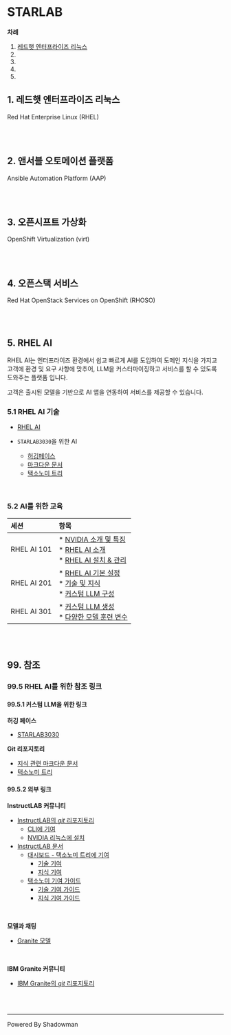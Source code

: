 # STARLAB

**차례**
1. [레드햇 엔터프라이즈 리눅스]()
2. []()
3. []()
4. []()
5. []()


## 1. 레드햇 엔터프라이즈 리눅스

Red Hat Enterprise Linux (RHEL)


<br>
<br>

## 2. 앤서블 오토메이션 플랫폼

Ansible Automation Platform (AAP)

<br>
<br>

## 3. 오픈시프트 가상화

OpenShift Virtualization (virt)

<br>
<br>

## 4. 오픈스택 서비스

Red Hat OpenStack Services on OpenShift (RHOSO)


<br>
<br>

## 5. RHEL AI

RHEL AI는 엔터프라이즈 환경에서 쉽고 빠르게 AI를 도입하여 도메인 지식을 가지고 고객에 환경 및 요구 사항에 맞추어, LLM을 커스터마이징하고 서비스를 할 수 있도록 도와주는 플랫폼 입니다.

고객은 출시된 모델을 기반으로 AI 앱을 연동하여 서비스를 제공할 수 있습니다.

### 5.1 RHEL AI 기술

* [RHEL AI](https://github.com/starlab3030/rhel-ai)

* `STARLAB3030`을 위한 AI
  + [허깅페이스](https://github.com/starlab3030)
  + [마크다운 문서](https://github.com/starlab3030/knowledges_for_instructlab)
  + [택소노미 트리](https://github.com/starlab3030/taxonomy_for_instructlab)
<br>

### 5.2 AI를 위한 교육

|세션|항목|
|:---|:---|
|RHEL AI 101|* [NVIDIA 소개 및 특징](https://github.com/starlab3030/rhel-ai/blob/main/nvidia_gpus/nvidia_gpu_features.md)<br>* [RHEL AI 소개](https://github.com/starlab3030/rhel-ai/blob/main/contents/instroduction_of_rhel_ai.md)<br>* [RHEL AI 설치 & 관리](https://github.com/starlab3030/rhel-ai/blob/main/contents/manage_life-cycle_of_rhel_ai.md)|
|RHEL AI 201|* [RHEL AI 기본 설정](https://github.com/starlab3030/rhel-ai/blob/main/contents/rhel_ai.md)<br>* [기술 및 지식](https://github.com/starlab3030/rhel-ai/blob/main/contents/skills_and_knowledges.md)<br>* [커스텀 LLM 구성](https://github.com/starlab3030/rhel-ai/blob/main/contents/generate_custom_llm.md)|
|RHEL AI 301|* [커스텀 LLM 생성](https://github.com/starlab3030/rhel-ai/blob/main/sample_tests/custom_llm_with_dgx-h100.md)<br>* [다양한 모델 훈련 변수](https://github.com/starlab3030/rhel-ai/blob/main/sample_tests/train_llm_with_various_vars.md)|

<!---
<table>
  <tr>
    <th>세션</th>
    <th>항목</th>
  </tr>
  <tr>
    <td>RHEL AI 101</td>
    <td>
      <ul>
        <li><a href=https://github.com/starlab3030/rhel-ai/blob/main/nvidia_gpus/nvidia_gpu_features.md>NVIDIA 소개 및 특징</a></li>
        <li><a href=https://github.com/starlab3030/rhel-ai/blob/main/contents/instroduction_of_rhel_ai.md>RHEL AI 소개</a></li>
        <li><a href=https://github.com/starlab3030/rhel-ai/blob/main/contents/manage_life-cycle_of_rhel_ai.md>RHEL AI 설치 & 관리</a></li>
      </ul>
    </td>
  </tr>
  <tr>
    <td>RHEL AI 201</td>
    <td>
      <ul>
        <li><a href=https://github.com/starlab3030/rhel-ai/blob/main/contents/rhel_ai.md>RHEL AI 기본 설정</a></li>
        <li><a href=https://github.com/starlab3030/rhel-ai/blob/main/contents/skills_and_knowledges.md>기술 및 지식</a></li>
        <li><a href=https://github.com/starlab3030/rhel-ai/blob/main/contents/generate_custom_llm.md>커스텀 LLM 구성</a></li>
      </ul>
    </td>
  </tr>
  <tr>
    <td>RHEL AI 301</td>
    <td>
      <ul>
        <li><a href=https://github.com/starlab3030/rhel-ai/blob/main/sample_tests/custom_llm_with_dgx-h100.md>커스텀 LLM 생성</a></li>
        <li><a href=https://github.com/starlab3030/rhel-ai/blob/main/sample_tests/train_llm_with_various_vars.md>다양한 모델 훈련 변수</a></li>
      </ul>
    </td>
  </tr>
</table>
--->

<br>
<br>

## 99. 참조

<!---
### 99.1 RHEL을 위한 참조 링크

*차후 업데이트*
<br>

### 99.2 AAP를 위한 참조 링크

*차후 업데이트*
<br>

### 99.3 오픈시프트 가상화를 위한 참조 링크

*차후 업데이트*
<br>

### 99.4 RHOSO를 위한 참조 링크

*차후 업데이트*
<br>
--->

### 99.5 RHEL AI를 위한 참조 링크

#### 99.5.1 커스텀 LLM을 위한 링크

**허깅 페이스**
* [STARLAB3030](https://huggingface.co/starlab3030)

**Git 리포지토리**
* [지식 관련 마크다운 문서](https://github.com/starlab3030/knowledges_for_instructlab)
* [택소노미 트리](https://github.com/starlab3030/taxonomy_for_instructlab)

#### 99.5.2 외부 링크

**InstructLAB 커뮤니티**
* [InstructLAB의 *git* 리포지토리](https://github.com/instructlab)
  + [CLI에 기여](https://github.com/instructlab/instructlab/blob/main/CONTRIBUTING/CONTRIBUTING.md)
  + [NVIDIA 리눅스에 설치](https://docs.instructlab.ai/getting-started/linux_nvidia/)
* [InstructLAB 문서](https://docs.instructlab.ai/)
  + [대시보드 - 택소노미 트리에 기여](https://ui.instructlab.ai/)
    - [기술 기여](https://ui.instructlab.ai/contribute/skill)
    - [지식 기여](https://ui.instructlab.ai/contribute/knowledge)
  + [택소노미 기여 가이드](https://docs.instructlab.ai/taxonomy/upstream/contribution_guidelines/)
    - [기술 기여 가이드](https://docs.instructlab.ai/taxonomy/upstream/skills_contribution_details/)
    - [지식 기여 가이드](https://docs.instructlab.ai/taxonomy/upstream/knowledge_contribution_details/)
<br>

**모델과 채팅**
* [Granite 모델](https://ui.instructlab.ai/playground/chat)
<br>

**IBM Granite 커뮤니티**
* [IBM Granite의 *git* 리포지토리](https://github.com/ibm-granite)
<br>
<br>

------

Powered By Shadowman
